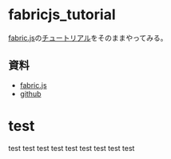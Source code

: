 # fabricjs_tutorial

[fabric.js](http://fabricjs.com/)の[チュートリアル](http://fabricjs.com/articles/)をそのままやってみる。

## 資料
* [fabric.js](http://fabricjs.com/)
* [github](https://github.com/kangax/fabric.js/)

# test
test
test
test
test
test
test
test
test
test
